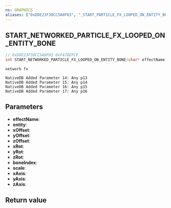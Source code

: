 ```yaml
---
ns: GRAPHICS
aliases: ["0xDDE23F30CC5A0F03", "_START_PARTICLE_FX_LOOPED_ON_ENTITY_BONE_2"]
---
```

## START_NETWORKED_PARTICLE_FX_LOOPED_ON_ENTITY_BONE

```c
// 0xDDE23F30CC5A0F03 0xF478EFCF
int START_NETWORKED_PARTICLE_FX_LOOPED_ON_ENTITY_BONE(char* effectName, Entity entity, float xOffset, float yOffset, float zOffset, float xRot, float yRot, float zRot, int boneIndex, float scale, BOOL xAxis, BOOL yAxis, BOOL zAxis);
```

```
network fx  
```

```
NativeDB Added Parameter 14: Any p13
NativeDB Added Parameter 15: Any p14
NativeDB Added Parameter 16: Any p15
NativeDB Added Parameter 17: Any p16
```

## Parameters
* **effectName**: 
* **entity**: 
* **xOffset**: 
* **yOffset**: 
* **zOffset**: 
* **xRot**: 
* **yRot**: 
* **zRot**: 
* **boneIndex**: 
* **scale**: 
* **xAxis**: 
* **yAxis**: 
* **zAxis**: 

## Return value
